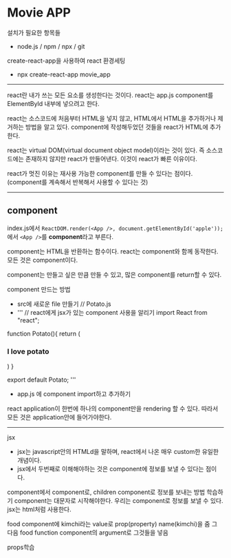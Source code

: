 # Movie APP

설치가 필요한 항목들
- node.js / npm / npx / git

create-react-app을 사용하여 react 환경세팅
- npx create-react-app movie_app

---

react란 내가 쓰는 모든 요소를 생성한다는 것이다.
react는 app.js component를 ElementById 내부에 넣으려고 한다.

react는 소스코드에 처음부터 HTML을 넣지 않고, HTML에서 HTML을 추가하거나 제거하는 방법을 알고 있다. component에 작성해두었던 것들을 react가 HTML에 추가한다.

react는 virtual DOM(virtual document object model)이라는 것이 있다. 즉 소스코드에는 존재하지 않지만 react가 만들어낸다.
이것이 react가 빠른 이유이다.

react가 멋진 이유는 재사용 가능한 component를 만들 수 있다는 점이다.(component를 계속해서 반복해서 사용할 수 있다는 것)

---

## component

index.js에서 `ReactDOM.render(<App />, document.getElementById('apple'));` 에서 `<App />`를 **component**라고 부른다.

component는 HTML을 반환하는 함수이다.
react는 component와 함께 동작한다. 모든 것은 component이다.

component는 만들고 싶은 만큼 만들 수 있고, 많은 component를 return할 수 있다.

component 만드는 방법
- src에 새로운 file 만들기 // Potato.js
- ''' // react에게 jsx가 있는 component 사용을 알리기
import React from "react";

function Potato(){
    return (
        <h3>I love potato</h3>
    )
}

export default Potato; '''

- app.js 에 component import하고 추가하기



react application이 한번에 하나의 component만을 rendering 할 수 있다. 따라서 모든 것은 application안에 들어가야한다.

---

jsx
- jsx는 javascript안의 HTMLd을 말하며, react에서 나온 매우 custom한 유일한 개념이다.
- jsx에서 두번째로 이해해야하는 것은 component에 정보를 보낼 수 있다는 점이다.


component에서 component로, children component로 정보를 보내는 방법 학습하기
component는 대문자로 시작해야한다. 우리는 component로 정보를 보낼 수 있다.
jsx는 html처럼 사용한다.

<Food name="kimchi" />
food component에 kimchi라는 value로 prop(property) name(kimchi)을 줌
그 다음 food function component의 argument로 그것들을 넣음

props학습